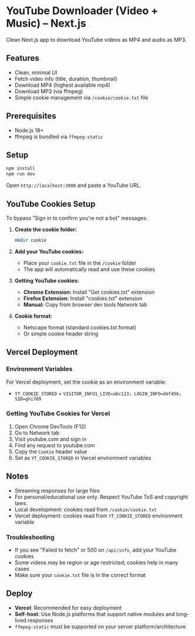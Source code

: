 # YouTube Downloader (Video + Music) – Next.js

Clean Next.js app to download YouTube videos as MP4 and audio as MP3.

## Features
- Clean, minimal UI
- Fetch video info (title, duration, thumbnail)
- Download MP4 (highest available mp4)
- Download MP3 (via ffmpeg)
- Simple cookie management via `/cookie/cookie.txt` file

## Prerequisites
- Node.js 18+
- ffmpeg is bundled via `ffmpeg-static`

## Setup
```bash
npm install
npm run dev
```
Open `http://localhost:3000` and paste a YouTube URL.

## YouTube Cookies Setup

To bypass "Sign in to confirm you're not a bot" messages:

1. **Create the cookie folder:**
   ```bash
   mkdir cookie
   ```

2. **Add your YouTube cookies:**
   - Place your `cookie.txt` file in the `/cookie` folder
   - The app will automatically read and use these cookies

3. **Getting YouTube cookies:**
   - **Chrome Extension:** Install "Get cookies.txt" extension
   - **Firefox Extension:** Install "cookies.txt" extension
   - **Manual:** Copy from browser dev tools Network tab

4. **Cookie format:**
   - Netscape format (standard cookies.txt format)
   - Or simple cookie header string

## Vercel Deployment

### Environment Variables
For Vercel deployment, set the cookie as an environment variable:

- `YT_COOKIE_STORED` = `VISITOR_INFO1_LIVE=abc123; LOGIN_INFO=def456; SID=ghi789`

### Getting YouTube Cookies for Vercel
1. Open Chrome DevTools (F12)
2. Go to Network tab
3. Visit youtube.com and sign in
4. Find any request to youtube.com
5. Copy the `Cookie` header value
6. Set as `YT_COOKIE_STORED` in Vercel environment variables

## Notes
- Streaming responses for large files
- For personal/educational use only. Respect YouTube ToS and copyright laws.
- Local development: cookies read from `/cookie/cookie.txt`
- Vercel deployment: cookies read from `YT_COOKIE_STORED` environment variable

### Troubleshooting
- If you see "Failed to fetch" or 500 on `/api/info`, add your YouTube cookies
- Some videos may be region or age restricted; cookies help in many cases
- Make sure your `cookie.txt` file is in the correct format

## Deploy
- **Vercel**: Recommended for easy deployment
- **Self-host**: Use Node.js platforms that support native modules and long-lived responses
- `ffmpeg-static` must be supported on your server platform/architecture
